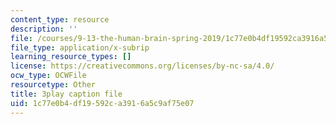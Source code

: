 ```yaml
---
content_type: resource
description: ''
file: /courses/9-13-the-human-brain-spring-2019/1c77e0b4df19592ca3916a5c9af75e07_otriwYhNtm0.vtt
file_type: application/x-subrip
learning_resource_types: []
license: https://creativecommons.org/licenses/by-nc-sa/4.0/
ocw_type: OCWFile
resourcetype: Other
title: 3play caption file
uid: 1c77e0b4-df19-592c-a391-6a5c9af75e07
---
```

